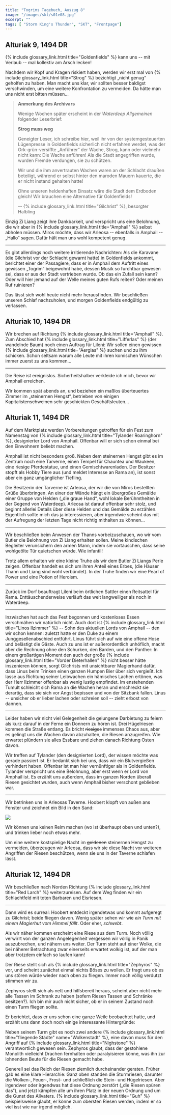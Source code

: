 ```yaml
---
title: "Togrims Tagebuch, Auszug 8"
image: "/images/skt/s01e08.jpg"
excerpt: ""
tags: [ "Storm King's Thunder", "SKT", "Frontpage"]
---
```


## Alturiak 9, 1494 DR

{% include glossary_link.html title="Goldenfields" %} kann uns -- mit Verlaub -- mal kollektiv am Arsch lecken!

Nachdem wir Kopf und Kragen riskiert haben, werden wir erst mal von {% include
glossary_link.html title="Strog" %} bezichtigt „nicht genug“ geholfen zu haben.
Man macht uns klar, wir sollten besser baldigst verschwinden, um eine weitere
Konfrontation zu vermeiden. Da hätte man uns nicht erst bitten müssen…

> **Anmerkung des Archivars**
>
> Wenige Wochen später erscheint in der *Waterdeep Allgemeinen* folgender Leserbrief:
>
>
> **Strog muss weg**
>
> Geneigter Leser, ich schreibe hier, weil ihr von der systemgesteuerten Lügenpresse in
> Goldenfields sicherlich nicht erfahren werdet, was der Ork-grün-versiffte
> „Anführer“ der Wache, Strog, kann oder vielmehr nicht kann: Die Wache anführen!
> Als die Stadt angegriffen wurde, wurden Fremde verdungen, sie zu schützen.
>
> Wir und die ihm anvertrauten Wachen waren an der Schlacht draußen beteiligt,
> während er selbst hinter den maroden Mauern kauerte, die er nicht instand
> gehalten hatte!
>
> Ohne unseren heldenhaften Einsatz wäre die Stadt dem Erdboden gleich! Wir
> brauchen eine Alternative für Goldenfields!
>
> -- {% include glossary_link.html title="Gilchrist" %}, besorgter Halbling

Einzig Zi Liang zeigt ihre Dankbarkeit, und verspricht uns eine Belohnung, die wir aber
in {% include glossary_link.html title="Amphail" %} selbst abholen müssen. Miros
möchte, dass wir Arleosa -- ebenfalls in Amphail -- „Hallo“ sagen. Dafür hält
man uns wohl kompetent genug.

---

Es gibt allerdings noch weitere irritierende Nachrichten: Als die Karavane (die
Gilchrist vor der Schlacht gewarnt hatte) in Goldenfields ankommt, berichtet
einer der Passagiere, dass er in Amphail dem Auftritt eines gewissen „Togrim“
beigewohnt habe, dessen Musik so furchtbar gewesen sei, dass er aus der Stadt vertrieben
wurde. Ob das ein Zufall sein kann? Oder will hier jemand auf der Welle meines
guten Rufs reiten? Oder meinen Ruf ruinieren?

Das lässt sich wohl heute nicht mehr herausfinden. Wir beschließen unseren
Schlaf nachzuholen, und morgen Goldenfields endgültig zu verlassen.

## Alturiak 10, 1494 DR

Wir brechen auf Richtung {% include glossary_link.html title="Amphail" %}. Zum
Abschied hat {% include glossary_link.html title="Lifferlas" %} (der wandelnde
Baum) noch einen Auftrag für Lileni: Wir sollen einen gewissen {% include
glossary_link.html title="Aerglas" %} suchen und zu ihm schicken. Schon seltsam
warum alle Leute mit ihren komischen Wünschen immer zuerst zu uns kommen…

---

Die Reise ist ereignislos. Sicherheitshalber verkleide ich mich, bevor wir
Amphail erreichen.

Wir kommen spät abends an, und beziehen ein maßlos überteuertes Zimmer im
„steinernen Hengst“, betrieben von einigen ~~Kapitalistenschweinen~~ sehr geschickten Geschäftsleuten…

## Alturiak 11, 1494 DR

Auf dem Marktplatz werden Vorbereitungen getroffen für ein Fest zum Namenstag
von {% include glossary_link.html title="Tylander Roaringhorn" %}, designierter
Lord von Amphail. Offenbar will er sich schon einmal bei den Einwohnern beliebt
machen.

Amphail ist nicht besonders groß. Neben dem steinernen Hengst gibt es im Zentrum
noch eine Tarverne, einen Tempel für Chauntea und Waukeen, eine riesige
Pferdestatue, und einen Gemischtwarenladen. Der Besitzer stopft als Hobby Tiere
aus (und meldet Interesse an Rama an), ist sonst aber ein ganz umgänglicher
Tiefling.

Die Besitzerin der Tarverne ist Arleosa, der wir die von Miros bestellten Grüße
überbringen. An einer der Wände hängt ein übergroßes Gemälde einer Gruppe von
Helden („die graue Hand“, wohl lokale Berühmtheiten in der Gegend von
Waterdeep). Arleosa ist darauf offenbar sehr stolz, und beginnt allerlei Details
über diese Helden und das Gemälde zu erzählen. Eigentlich sollte mich das ja interessieren,
aber irgendwie scheint das mit der Aufregung der letzten Tage nicht richtig mithalten zu
können…

---

Wir beschließen beim Anwesen der Thanns vorbeizuschauen, wo wir vom Butler die
Belohnung von Zi Liang erhalten sollen. Meine kindischen Begleiter verunsichern den
armen Mann, indem sie vortäuschen, dass seine wohlgeölte Tür quietschen würde.
Wie infantil!

Trotz allem erhalten wir eine kleine Truhe als wir dem Butler Zi Liangs Perle
zeigen.  Offenbar handelt es sich um ihren Anteil eines Erbes, (die Häuser Thann
und Liang sind wohl verbündet). In der Truhe finden wir eine Pearl of Power und
eine Potion of Heroism.

---

Zurück im Dorf beauftragt Lileni beim örtlichen Sattler einen Reitsattel für
Rama. Enttäuschenderweise verläuft das weit langweiliger als noch in Waterdeep.

---

Inzwischen hat auch das Fest begonnen und kostenloses Essen verschmähen wir natürlich
nicht. Auch dort ist {% include glossary_link.html title="Linos Ilzimmer" %} -- Sohn des aktuellen Lords von Amphail --
den wir schon kennen: zuletzt hatte er den Duke zu einem Junggesellenabschied
entführt. Linus führt sich auf wie eine offene Hose und belästigt die
Gäste. Auch zu uns ist er außerordentlich unhöflich, macht aber die Rechnung
ohne den Schurken, den Barden, und den Panther: In einem großartigen Moment den
auch der große {% include glossary_link.html title="Vorder Dieterhallen" %} nicht besser hätte inszenieren können,
sorgt Gilchrists mit unsichtbarer Magierhand dafür, dass Linus beim Trinken einen ganzen Humpen
Bier über sich vergießt. Ich lasse aus Richtung seiner Leibwachen ein hämisches Lachen ertönen,
was der Herr Ilzimmer offenbar als wenig lustig empfindet. Im enstehenden Tumult
schleicht sich Rama an die Wachen heran und erschreckt sie derartig,
dass sie sich vor Angst bepissen und von der Sitzbank fallen. Linus -- unsicher ob er lieber
lachen oder schreien soll -- zieht erbost von dannen.

---

Leider haben wir nicht viel Gelegenheit die gelungene Darbietung zu feiern als
kurz darauf in der Ferne ein Donnern zu hören ist. Drei Hügelriesen kommen die
Straße entlang. Es bricht ~~riesiges~~ immenses Chaos aus, aber es gelingt
uns die Wachen davon abzuhalten, die Riesen anzugreifen. Wie erwartet plündern
sie alles Essbare und ziehen danach Richtung Osten davon.

Wir treffen auf Tylander (den designierten Lord), der wissen möchte was gerade passiert
ist. Er bedankt sich bei uns, dass wir ein Blutvergießen verhindert haben.
Offenbar ist man hier vernünftiger als in Goldenfields. Tylander verspricht uns
eine Belohnung, aber erst wenn er Lord von Amphail ist. Es erzählt uns außerdem,
dass im ganzen Norden überall Riesen gesichtet wurden, auch wenn Amphail bisher
verschont geblieben war.

---

Wir betrinken uns in Arleosas Taverne. Hoobert klopft von außen ans Fenster
und zeichnet ein Bild in den Sand:

<img src='/images/skt/hooberts-drawing.png' style='max-width: 400px;' />

Wir können uns keinen Reim machen (wo ist überhaupt oben und unten?), und
trinken lieber noch etwas mehr.

Um eine weitere kostspielige Nacht im ~~goldenen~~ steinernen Hengst zu
vermeiden, überzeugen wir Arleosa, dass wir sie diese Nacht vor weiteren
Angriffen der Riesen beschützen, wenn sie uns in der Taverne schlafen lässt.

## Alturiak 12, 1494 DR

Wir beschließen nach Norden Richtung {% include glossary_link.html title="Red Larch" %} weiterzureisen.
Auf dem Weg finden wir ein Schlachtfeld mit toten Barbaren und Eisriesen.

---

Dann wird es surreal: Hoobert entdeckt irgendetwas und kommt aufgeregt zu
Gilchrist; beide fliegen davon. Wenig später sehen wir wie *ein Turm mit einem
Magierhut vom Himmel fällt*. Oder eher, *schwebt*.

Als wir näher kommen erscheint eine Riese aus dem Turm. Noch völlig verwirrt von der
ganzen Angelegenheit vergessen wir völlig in Panik auszubrechen, und nähern uns
weiter. Der Turm steht auf einer Wolke, die bei näherer Betrachtung zwar
einerseits erwartet wolkig ist, auf der man aber trotzdem einfach so laufen
kann!

Der Riese stellt sich als {% include glossary_link.html title="Zephyros" %} vor,
und scheint zunächst einmal nichts Böses zu wollen. Er fragt uns ob es uns
stören würde wieder nach oben zu fliegen. Immer noch völlig verdutzt stimmen wir zu.

Zephyros stellt sich als nett und hilfsbereit heraus, scheint aber nicht mehr alle
Tassen im Schrank zu haben (sofern Riesen Tassen und Schränke besitzen?). Ich bin
mir auch nicht sicher, ob er in seinem Zustand noch einen Turm fliegen sollte.

Er berichtet, dass er uns schon eine ganze Weile beobachtet hatte, und erzählt uns
dann doch noch einige interessante Hintergründe:

Neben seinem Turm gibt es noch zwei andere {% include glossary_link.html
title="fliegende Städte" name="Wolkenstadt" %}, eine davon muss
für den Angriff auf {% include glossary_link.html title="Nighstone" %} verantwortlich
gewesen sein. Zephyros glaubt, dass der gestohlene Monolith vielleicht Drachen
fernhalten oder paralyisieren könne, was ihn zur lohnenden Beute für die Riesen
gemacht habe.

Generell sei das Reich der Riesen ziemlich durcheinander geraten. Früher gab es
eine klare Hierarchie: Ganz oben standen die Sturmriesen, darunter die Wolken-,
Feuer-, Frost- und schließlich die Stein- und Hügelriesen. Aber irgendwer oder
irgendwas hat diese Ordnung zerstört („die Riesen spüren das“), und jetzt kämpfen alle
um ihren Platz in der neuen Ordnung und um die Gunst des Allvaters. {% include
glossary_link.html title="Guh" %} beispielsweise glaubt, er könne zum obersten
Riesen werden, indem er so viel isst wie nur irgend möglich.
